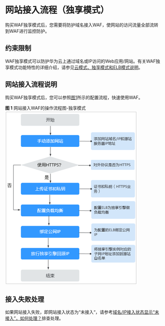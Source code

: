 # 网站接入流程（独享模式）<a name="waf_01_0326"></a>

购买WAF独享模式后，您需要将防护域名接入WAF，使网站的访问流量全部流转到WAF进行监控防护。

## 约束限制<a name="section1622624713157"></a>

WAF独享模式可以防护华为云上通过域名或IP访问的Web应用/网站。有关WAF独享模式功能特性的详细介绍，请参见[云模式、独享模式和ELB模式说明](https://support.huaweicloud.com/productdesc-waf/waf_01_0106.html)。

## 网站接入流程说明<a name="section8183815111912"></a>

购买WAF独享模式后，您可以参照[图1](#fig3118103718294)所示的配置流程，快速使用WAF。

**图 1**  网站接入WAF的操作流程图-独享模式<a name="fig3118103718294"></a>  
![](figures/网站接入WAF的操作流程图-独享模式.png "网站接入WAF的操作流程图-独享模式")

## 接入失败处理<a name="section1737714282182"></a>

如果网站接入失败，即网站接入状态为“未接入“，请参考[域名/IP接入状态显示“未接入”，如何处理？](https://support.huaweicloud.com/waf_faq/waf_01_0278.html#section2)排查处理。

